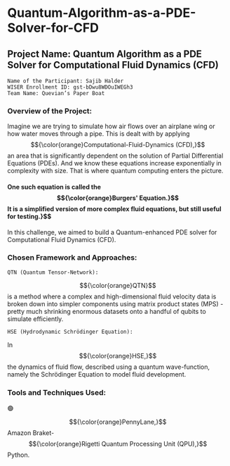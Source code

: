 # Quantum-Algorithm-as-a-PDE-Solver-for-CFD
## Project Name: Quantum Algorithm as a PDE Solver for Computational Fluid Dynamics (CFD)

    Name of the Participant: Sajib Halder 
    WISER Enrollment ID: gst-bDwu8WDOuIWEGh3 
    Team Name: Quevian’s Paper Boat 


### Overview of the Project: 

Imagine we are trying to simulate how air flows over an airplane wing or how water moves through a pipe. This is dealt with by applying $${\color{orange}Computational-Fluid-Dynamics (CFD),}$$ an area that is significantly dependent on the solution of Partial Differential Equations (PDEs). And we know these equations increase exponentially in complexity with size. That is where quantum computing enters the picture.

#### One such equation is called the $${\color{orange}Burgers' Equation.}$$ It is a simplified version of more complex fluid equations, but still useful for testing.}$$

In this challenge, we aimed to build a Quantum-enhanced PDE solver for Computational Fluid Dynamics (CFD).

### Chosen Framework and Approaches: 

    QTN (Quantum Tensor‑Network):
$${\color{orange}QTN}$$ is a method where a complex and high-dimensional fluid velocity data is broken down into simpler components using matrix product states (MPS) - pretty much shrinking enormous datasets onto a handful of qubits to simulate efficiently.

    HSE (Hydrodynamic Schrödinger Equation): 
In $${\color{orange}HSE,}$$ the dynamics of fluid flow, described using a quantum wave-function, namely the Schrödinger Equation to model fluid development.

### Tools and Techniques Used: 
🟢 $${\color{orange}PennyLane,}$$ Amazon Braket-$${\color{orange}Rigetti Quantum Processing Unit (QPU),}$$ Python.





